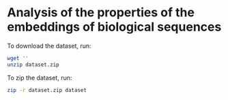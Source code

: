 # Analysis of the properties of the embeddings of biological sequences

To download the dataset, run:
```bash
wget ''
unzip dataset.zip
```

To zip the dataset, run:
```bash
zip -r dataset.zip dataset
```

